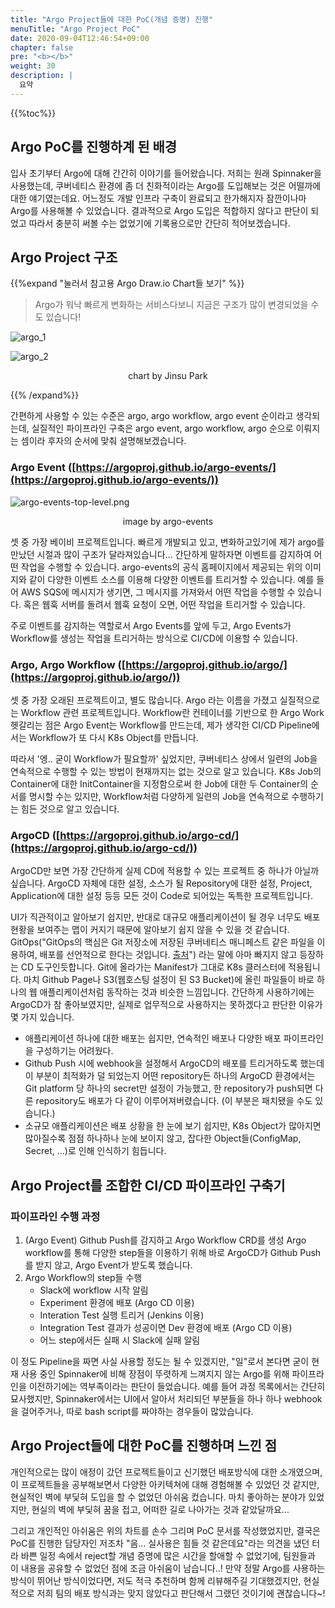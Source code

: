 ```yaml
---
title: "Argo Project들에 대한 PoC(개념 증명) 진행"
menuTitle: "Argo Project PoC"
date: 2020-09-04T12:46:54+09:00
chapter: false
pre: "<b></b>"
weight: 30
description: |
  요약
---
```

{{%toc%}}
## Argo PoC를 진행하계 된 배경

입사 초기부터 Argo에 대해 간간히 이야기를 들어왔습니다. 저희는 원래 Spinnaker을 사용했는데,
쿠버네티스 환경에 좀 더 친화적이라는 Argo를 도입해보는 것은 어떨까에 대한 얘기였는데요.
어느정도 개발 인프라 구축이 완료되고 한가해지자 잠깐이나마 Argo를 사용해볼 수 있었습니다.
결과적으로 Argo 도입은 적합하지 않다고 판단이 되었고 따라서 충분히 써볼 수는 없었기에 기록용으로만
간단히 적어보겠습니다.

## Argo Project 구조

{{%expand "눌러서 참고용 Argo Draw.io Chart들 보기" %}}

> Argo가 워낙 빠르게 변화하는 서비스다보니 지금은 구조가 많이 변경되었을 수도 있습니다!

![argo_1](../argo_1.png)

![argo_2](../argo_2.png)

<p align="center">chart by Jinsu Park</p>

{{% /expand%}}

간편하게 사용할 수 있는 수준은 argo, argo workflow, argo event 순이라고 생각되는데,
실질적인 파이프라인 구축은 argo event, argo workflow, argo 순으로 이뤄지는 셈이라 후자의
순서에 맞춰 설명해보겠습니다.

### Argo Event ([https://argoproj.github.io/argo-events/](https://argoproj.github.io/argo-events/))

![argo-events-top-level.png](../argo-events-top-level.png)

<p align="center">image by argo-events</p>

셋 중 가장 베이비 프로젝트입니다. 빠르게 개발되고 있고, 변화하고있기에 제가 argo를 만났던
시절과 많이 구조가 달라져있습니다...  간단하게 말하자면 이벤트를 감지하여 어떤 작업을 수행할 수 있습니다.
argo-events의 공식 홈페이지에서 제공되는 위의 이미지와 같이 다양한 이벤트 소스를 이용해 다양한 이벤트를
트리거할 수 있습니다. 예를 들어 AWS SQS에 메시지가 생기면, 그 메시지를 가져와서 어떤 작업을 수행할 수 있습니다.
혹은 웹훅 서버를 돌려서 웹훅 요청이 오면, 어떤 작업을 트리거할 수 있습니다.

주로 이벤트를 감지하는 역할로서 Argo Events를 앞에 두고,
Argo Events가 Workflow를 생성는 작업을 트리거하는 방식으로 CI/CD에 이용할 수 있습니다.

### Argo, Argo Workflow ([https://argoproj.github.io/argo/](https://argoproj.github.io/argo/))

셋 중 가장 오래된 프로젝트이고, 별도 많습니다. Argo 라는 이름을 가졌고 실질적으로는 Workflow 관련 프로젝트입니다.
Workflow란 컨테이너를 기반으로 한 Argo Work헷갈리는 점은 Argo Event는 Workflow를 만드는데,
제가 생각한 CI/CD Pipeline에서는 Workflow가 또 다시 K8s Object를 만듭니다.

따라서 '엥.. 굳이 Workflow가 필요할까' 싶었지만, 쿠버네티스 상에서 일련의 Job을 연속적으로 수행할 수 있는
방법이 현재까지는 없는 것으로 알고 있습니다.
K8s Job의 Container에 대한 InitContainer을 지정함으로써 한 Job에 대한 두 Container의 순서를
명시할 수는 있지만, Workflow처럼 다양하게 일련의 Job을 연속적으로 수행하기는 힘든 것으로 알고 있습니다.

### ArgoCD ([https://argoproj.github.io/argo-cd/](https://argoproj.github.io/argo-cd/))

ArgoCD만 보면 가장 간단하게 실제 CD에 적용할 수 있는 프로젝트 중 하나가 아닐까싶습니다.
ArgoCD 자체에 대한 설정, 소스가 될 Repository에 대한 설정, Project, Application에 대한 설정 등등
모든 것이 Code로 되어있는 독특한 프로젝트입니다.

UI가 직관적이고 알아보기 쉽지만, 반대로 대규모 애플리케이션이 될 경우 너무도 배포 현황을 보여주는 맵이 커지기 때문에
알아보기 쉽지 않을 수 있을 것 같습니다. GitOps("GitOps의 핵심은 Git 저장소에 저장된 쿠버네티스 매니페스트 같은 파일을 이용하여, 배포를 선언적으로 한다는 것입니다. [출처](https://kangwoo.kr/tag/gitops/)")
라는 말에 아마 빠지지 않고 등장하는 CD 도구인듯합니다. Git에 올라가는 Manifest가 그대로 K8s 클러스터에 적용됩니다.
마치 Github Page나 S3(웹호스팅 설정이 된 S3 Bucket)에 올린 파일들이 바로 하나의 웹 애플리케이션처럼 동작하는 것과 비슷한 느낌입니다.
간단하게 사용하기에는 ArgoCD가 참 좋아보였지만, 실제로 업무적으로 사용하지는 못하겠다고 판단한 이유가 몇 가지 있습니다.

* 애플리케이션 하나에 대한 배포는 쉽지만, 연속적인 배포나 다양한 배포 파이프라인을 구성하기는 어려웠다.
* Github Push 시에 webhook을 설정해서 ArgoCD의 배포를 트리거하도록 했는데 이 부분이 최적화가 덜 되었는지
어떤 repository든 하나의 ArgoCD 환경에서는 Git platform 당 하나의 secret만 설정이 가능했고, 한 repository가 push되면
다른 repository도 배포가 다 같이 이루어져버렸습니다. (이 부분은 패치됐을 수도 있습니다.)
* 소규모 애플리케이션은 배포 상황을 한 눈에 보기 쉽지만, K8s Object가 많아지면 많아질수록
점점 하나하나 눈에 보이지 않고, 잡다한 Object들(ConfigMap, Secret, ...)로 인해 인식하기 힘듭니다.

## Argo Project를 조합한 CI/CD 파이프라인 구축기

### 파이프라인 수행 과정

1. (Argo Event) Github Push를 감지하고 Argo Workflow CRD를 생성
Argo workflow를 통해 다양한 step들을 이용하기 위해 바로 ArgoCD가 Github Push를 받지 않고,
Argo Event가 받도록 했습니다.
2. Argo Workflow의 step들 수행
    * Slack에 workflow 시작 알림
    * Experiment 환경에 배포 (Argo CD 이용)
    * Interation Test 실행 트리거 (Jenkins 이용)
    * Integration Test 결과가 성공이면 Dev 환경에 배포 (Argo CD 이용)
    * 어느 step에서든 실패 시 Slack에 실패 알림

이 정도 Pipeline을 짜면 사실 사용할 정도는 될 수 있겠지만, "일"로서 본다면 굳이 현재 사용 중인
Spinnaker에 비해 장점이 뚜렷하게 느껴지지 않는 Argo를 위해 파이프라인을 이전하기에는 역부족이라는
판단이 들었습니다. 예를 들어 과정 목록에서는 간단히 묘사했지만, Spinnaker에서는 UI에서 알아서 처리되던
부분들을 하나 하나 webhook을 걸어주거나, 따로 bash script를 짜야하는 경우들이 많았습니다.

## Argo Project들에 대한 PoC를 진행하며 느낀 점

개인적으로는 많이 애정이 갔던 프로젝트들이고 신기했던 배포방식에 대한 소개였으며, 이 프로젝트들을
공부해보면서 다양한 아키텍쳐에 대해 경험해볼 수 있었던 것 같지만, 현실적인 벽에 부딫혀 도입을
할 수 없었던 아쉬움 컸습니다. 마치 좋아하는 분야가 있었지만, 현실의 벽에 부딫혀 꿈을 접고, 어떠한
길로 나아가는 것과 같았달까요...

그리고 개인적인 아쉬움은 위의 차트를 손수 그리며 PoC 문서를 작성했었지만, 결국은 PoC를 진행한
담당자인 저조차 "음... 실사용은 힘들 것 같은데요"라는 의견을 냈던 터라 바쁜 일정 속에서
reject할 개념 증명에 많은 시간을 할애할 수 없었기에, 팀원들과 이 내용을 공유할 수 없었던 점에
조금 아쉬움이 남습니다..! 만약 정말 Argo를 사용하는 방식이 뛰어난 방식이었다면, 저도 적극 추천하며
함께 리뷰해주길 기대했겠지만, 현실적으로 저희 팀의 배포 방식과는 맞지 않았다고 판단해서 그랬던 것이기에
괜찮습니다~!